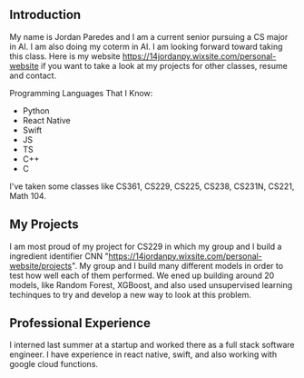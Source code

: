 ## Introduction
My name is Jordan Paredes and I am a current senior pursuing a CS major in AI. I am also doing my coterm in AI. I am looking forward toward taking this class.
Here is my website https://14jordanpy.wixsite.com/personal-website if you want to take a look at my projects for other classes, resume and contact. 

Programming Languages That I Know:
- Python 
- React Native 
- Swift
- JS
- TS
- C++ 
- C 

I've taken some classes like  CS361, CS229, CS225, CS238, CS231N, CS221, Math 104. 

## My Projects

I am most proud of my project for CS229 in which my group and I build a ingredient identifier CNN "https://14jordanpy.wixsite.com/personal-website/projects". 
My group and I build many different models in order to test how well each of them performed. We ened up building around 20 models, like Random Forest, XGBoost, and also 
used unsupervised learning techinques to try and develop a new way to look at this problem.

## Professional Experience
I interned last summer at a startup and worked there as a full stack software engineer. 
I have experience in react native, swift, and also working with google
cloud functions. 

                                                              